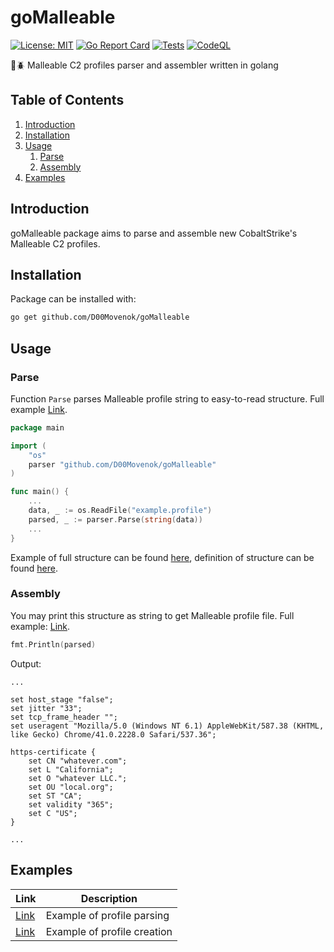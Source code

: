 # goMalleable

[![License: MIT](https://img.shields.io/badge/License-MIT-yellow.svg)](https://opensource.org/licenses/MIT)
[![Go Report Card](https://goreportcard.com/badge/github.com/D00Movenok/goMalleable)](https://goreportcard.com/report/github.com/D00Movenok/goMalleable)
[![Tests](https://github.com/D00Movenok/goMalleable/actions/workflows/tests.yml/badge.svg)](https://github.com/D00Movenok/goMalleable/actions/workflows/tests.yml)
[![CodeQL](https://github.com/D00Movenok/goMalleable/actions/workflows/codeql.yml/badge.svg)](https://github.com/D00Movenok/goMalleable/actions/workflows/codeql.yml)

🔎🪲 Malleable C2 profiles parser and assembler written in golang

## Table of Contents

1. [Introduction](#introduction)
2. [Installation](#installation)
3. [Usage](#usage)
	1. [Parse](#parse)
	2. [Assembly](#assembly)
4. [Examples](#examples)

## Introduction

goMalleable package aims to parse and assemble new CobaltStrike's Malleable C2 profiles.

## Installation

Package can be installed with:

```bash
go get github.com/D00Movenok/goMalleable
```

## Usage

### Parse

Function `Parse` parses Malleable profile string to easy-to-read structure. Full example [Link](https://github.com/D00Movenok/goMalleable/tree/main/examples/parse).

```go
package main

import (
    "os"
    parser "github.com/D00Movenok/goMalleable"
)

func main() {
    ...
    data, _ := os.ReadFile("example.profile")
    parsed, _ := parser.Parse(string(data))
    ...
}
```

Example of full structure can be found [here](https://github.com/D00Movenok/goMalleable/blob/main/examples/create/main.go#L11), definition of structure can be found [here](https://github.com/D00Movenok/goMalleable/blob/main/readable.go#L9).

### Assembly

You may print this structure as string to get Malleable profile file. Full example: [Link](https://github.com/D00Movenok/goMalleable/tree/main/examples/create).

```go
fmt.Println(parsed)
```

Output:

```text
...

set host_stage "false";
set jitter "33";
set tcp_frame_header "";
set useragent "Mozilla/5.0 (Windows NT 6.1) AppleWebKit/587.38 (KHTML, like Gecko) Chrome/41.0.2228.0 Safari/537.36";

https-certificate {
	set CN "whatever.com";
	set L "California";
	set O "whatever LLC.";
	set OU "local.org";
	set ST "CA";
	set validity "365";
	set C "US";
}

...
```

## Examples

| Link | Description |
| ---- | ----------- |
| [Link](https://github.com/D00Movenok/goMalleable/tree/main/examples/parse) | Example of profile parsing |
| [Link](https://github.com/D00Movenok/goMalleable/tree/main/examples/create) | Example of profile creation |
